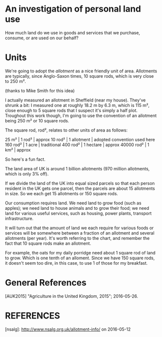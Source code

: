 # An investigation of personal land use

How much land do we use in goods and services that we purchase,
consume, or are used on our behalf?

# Units

We're going to adopt the _allotment_ as
a nice friendly unit of area.
Allotments are typically, since Anglo-Saxon times,
10 square rods, which is very close to 250 m².

(thanks to Mike Smith for this idea)

I actually measured an allotment in Sheffield (near my house).
They've shrunk a bit:
I measured one at roughly 18.2 m by 6.3 m,
which is 115 m²,
close enough to 5 square rods that I suspect it's simply a
half plot.
Troughout this work though,
I'm going to use the convention of an allotment being 250 m²
or 10 square rods.

The square rod, rod², relates to other units of area as follows:

25 m²      | 1 rod²      | approx
10 rod²    | 1 allotment | adopted convention used here
160 rod²   | 1 acre      | traditional
400 rod²   | 1 hectare   | approx
40000 rod² | 1 km²       | approx

So here's a fun fact.

The land area of UK is around 1 billion allotments
(970 million allotments, which is only 3% off).

If we divide the land of the UK into equal sized parcels
so that each person resident in the UK gets one parcel,
then the parcels are about 15 allotments in size.
So we each get 15 allotments or 150 square rods.

Our consumption requires land.
We need land to grow food (such as apples);
we need land to house animals and to grow their food;
we need land for various useful services, such as housing,
power plants, transport infrastructure.

It will turn out that the amount of land we each require for
various foods or services will be somewhere between
a fraction of an allotment and several allotments (per year).
It's worth referring to the chart, and remember the fact that 10
square rods make an allotment.

For example, the oats for my daily porridge need about
1 square rod of land to grow.
Which is one tenth of an alloment.
Since we have 150 square rods, it doesn't seem too dire,
in this case, to use 1 of those for my breakfast.

# General References

[AUK2015] "Agriculture in the United Kingdom, 2015"; 2016-05-26.


# REFERENCES

[nsalg]: http://www.nsalg.org.uk/allotment-info/ on 2016-05-12

